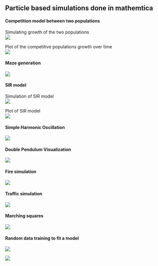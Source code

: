 ## Particle based simulations done in mathemtica

#### Competition model between two populations

Simulating growth of the two populations  
![](https://github.com/yakeen15/amps/blob/main/simulations/Particle-based-simulations-main/Competition%20model/New%20folder/test_gif(1).gif)

Plot of the competitive populations growth over time  
![](https://github.com/yakeen15/amps/blob/main/simulations/Particle-based-simulations-main/Competition%20model/New%20folder/test_gif(2).gif)  

#### Maze generation  
![](https://github.com/yakeen15/amps/blob/main/simulations/Particle-based-simulations-main/Maze%20generator%20with%20prequisites%20and%20others/Maze%20generation/test_gif(2).gif?raw=true)

#### SIR model  

Simulation of SIR model  
![](https://github.com/yakeen15/amps/blob/main/simulations/Particle-based-simulations-main/SIR%20model%20simulation/SIR_sim.gif)  

Plot of SIR model  
![](https://github.com/yakeen15/amps/blob/main/simulations/Particle-based-simulations-main/SIR%20model%20simulation/SIR_model.gif)  

#### Simple Harmonic Oscillation  
![](https://github.com/yakeen15/amps/blob/main/simulations/Particle-based-simulations-main/Simple%20harmonic%20oscillation/anim/SHO%20visualization.gif)  

 #### Double Pendulum Visualization
![](https://github.com/yakeen15/amps/blob/main/simulations/Particle-based-simulations-main/Simple%20harmonic%20oscillation/anim/Double%20pendulum%20visualization.gif)

#### Fire simulation  
![](https://github.com/yakeen15/amps/blob/main/simulations/Particle-based-simulations-main/fire%20simulation/fire%20(1).gif)  

#### Traffic simulation
![](https://github.com/yakeen15/amps/blob/main/simulations/Particle-based-simulations-main/Traffic%20model%20.nb/test_gif(4).gif)
#### Marching squares
![](https://github.com/yakeen15/amps/blob/main/simulations/Particle-based-simulations-main/Marching%20squares/test_gif.gif)
#### Random data training to fit a model 
![](https://github.com/yakeen15/amps/blob/main/simulations/Particle-based-simulations-main/Machine%20learning%20projects/SVD%20data%20train/test_gif(4).gif)

![](https://github.com/yakeen15/amps/blob/main/simulations/Particle-based-simulations-main/Machine%20learning%20projects/SVD%20data%20train/test_gif(5).gif)
